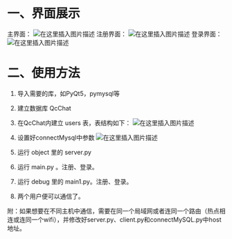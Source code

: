 ﻿# 一、界面展示
主界面：
![在这里插入图片描述](https://img-blog.csdnimg.cn/20191127130811604.png?x-oss-process=image/watermark,type_ZmFuZ3poZW5naGVpdGk,shadow_10,text_aHR0cHM6Ly9ibG9nLmNzZG4ubmV0L3FxXzQxODA1NTEx,size_16,color_FFFFFF,t_70)
注册界面：
![在这里插入图片描述](https://img-blog.csdnimg.cn/2019112713095498.png?x-oss-process=image/watermark,type_ZmFuZ3poZW5naGVpdGk,shadow_10,text_aHR0cHM6Ly9ibG9nLmNzZG4ubmV0L3FxXzQxODA1NTEx,size_16,color_FFFFFF,t_70)
登录界面：
![在这里插入图片描述](https://img-blog.csdnimg.cn/20191127131027466.png?x-oss-process=image/watermark,type_ZmFuZ3poZW5naGVpdGk,shadow_10,text_aHR0cHM6Ly9ibG9nLmNzZG4ubmV0L3FxXzQxODA1NTEx,size_16,color_FFFFFF,t_70)
# 二、使用方法
1. 导入需要的库，如PyQt5，pymysql等
2. 建立数据库 QcChat
3. 在QcChat内建立 users 表，表结构如下：
![在这里插入图片描述](https://img-blog.csdnimg.cn/20191127131403245.png?x-oss-process=image/watermark,type_ZmFuZ3poZW5naGVpdGk,shadow_10,text_aHR0cHM6Ly9ibG9nLmNzZG4ubmV0L3FxXzQxODA1NTEx,size_16,color_FFFFFF,t_70)

4. 设置好connectMysql中参数
![在这里插入图片描述](https://img-blog.csdnimg.cn/20191127133847776.png)
6. 运行 object 里的 server.py
7. 运行 main.py 。注册、登录。
8. 运行 debug 里的 main1.py。注册、登录。
9. 两个用户便可以通信了。

附：如果想要在不同主机中通信，需要在同一个局域网或者连同一个路由（热点相连或连同一个wifi），并修改好server.py、client.py和connectMySQL.py中host地址。 

